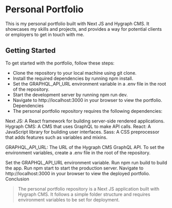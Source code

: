 # Personal Portfolio

This is my personal portfolio built with Next JS and Hygraph CMS. It showcases my skills and projects, and provides a way for potential clients or employers to get in touch with me.

## Getting Started
To get started with the portfolio, follow these steps:

- Clone the repository to your local machine using git clone.
- Install the required dependencies by running npm install.
- Set the GRAPHQL_API_URL environment variable in a .env file in the root of the repository.
- Start the development server by running npm run dev.
- Navigate to http://localhost:3000 in your browser to view the portfolio.
Dependencies
- The personal portfolio repository requires the following dependencies:

Next JS: A React framework for building server-side rendered applications.
Hygraph CMS: A CMS that uses GraphQL to make API calls.
React: A JavaScript library for building user interfaces.
Sass: A CSS preprocessor that adds features such as variables and mixins.

GRAPHQL_API_URL: The URL of the Hygraph CMS GraphQL API.
To set the environment variables, create a .env file in the root of the repository.

Set the GRAPHQL_API_URL environment variable.
Run npm run build to build the app.
Run npm start to start the production server.
Navigate to http://localhost:3000 in your browser to view the deployed portfolio.
Conclusion


> The personal portfolio repository is a Next JS application built with Hygraph CMS.
> It follows a simple folder structure and requires environment variables to be set for deployment.
